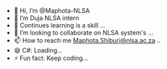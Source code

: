 - 👋 Hi, I’m @Maphota-NLSA
- 👀 I’m Duja NLSA intern
- 🌱 Continues learning is a skill ...
- 💞️ I’m looking to collaborate on NLSA system's ...
- 📫 How to reach me Maphota.Shiburi@nlsa.ac.za ..
- 😄 C#: Loading...
- ⚡ Fun fact: Keep coding...

<!---
Maphota-NLSA/Maphota-NLSA is a ✨ special ✨ repository because its `README.md` (this file) appears on your GitHub profile.
You can click the Preview link to take a look at your changes.
--->
